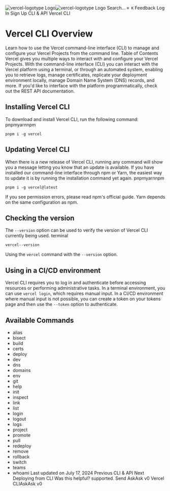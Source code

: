 ![vercel-logotype Logo](https://vercel.com/vc-ap-vercel-docs/_next/static/media/vercel-logotype-light.cf7eca76.svg)![vercel-logotype Logo](https://vercel.com/vc-ap-vercel-docs/_next/static/media/vercel-logotype-dark.01246f11.svg)
Search...
`⌘ K`
Feedback
Log In
Sign Up
CLI & API
Vercel CLI
# Vercel CLI Overview
Learn how to use the Vercel command-line interface (CLI) to manage and configure your Vercel Projects from the command line.
Table of Contents
Vercel gives you multiple ways to interact with and configure your Vercel Projects. With the command-line interface (CLI) you can interact with the Vercel platform using a terminal, or through an automated system, enabling you to retrieve logs, manage certificates, replicate your deployment environment locally, manage Domain Name System (DNS) records, and more.
If you'd like to interface with the platform programmatically, check out the REST API documentation.
## Installing Vercel CLI
To download and install Vercel CLI, run the following command:
pnpmyarnnpm
```
pnpm i -g vercel
```

## Updating Vercel CLI
When there is a new release of Vercel CLI, running any command will show you a message letting you know that an update is available.
If you have installed our command-line interface through npm or Yarn, the easiest way to update it is by running the installation command yet again.
pnpmyarnnpm
```
pnpm i -g vercel@latest
```

If you see permission errors, please read npm's official guide. Yarn depends on the same configuration as npm.
## Checking the version
The `--version` option can be used to verify the version of Vercel CLI currently being used.
terminal
```
vercel--version
```

Using the `vercel` command with the `--version` option.
## Using in a CI/CD environment
Vercel CLI requires you to log in and authenticate before accessing resources or performing administrative tasks. In a terminal environment, you can use `vercel login`, which requires manual input. In a CI/CD environment where manual input is not possible, you can create a token on your tokens page and then use the `--token` option to authenticate.
## Available Commands
- alias
- bisect
- build
- certs
- deploy
- dev
- dns
- domains
- env
- git
- help
- init
- inspect
- link
- list
- login
- logout
- logs
- project
- promote
- pull
- redeploy
- remove
- rollback
- switch
- teams
- whoami
Last updated on July 17, 2024
Previous
CLI & API
Next
Deploying from CLI
Was this helpful?
supported.
Send
AskAsk v0
Vercel CLIAskAsk v0
